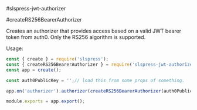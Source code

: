 
#slspress-jwt-authorizer

#createRS256BearerAuthorizer

Creates an authorizer that provides access based on a valid JWT bearer token from auth0.
Only the RS256 algorithm is supported.

Usage: 

```javascript
const { create } = require('slspress');
const { createRS256BearerAuthorizer } = require('slspress-jwt-authorizer');
const app = create();

const auth0PublicKey = '';// load this from some props of something.

app.on('authorizer').authorizer(createRS256BearerAuthorizer(auth0PublicKey));

module.exports = app.export();
```